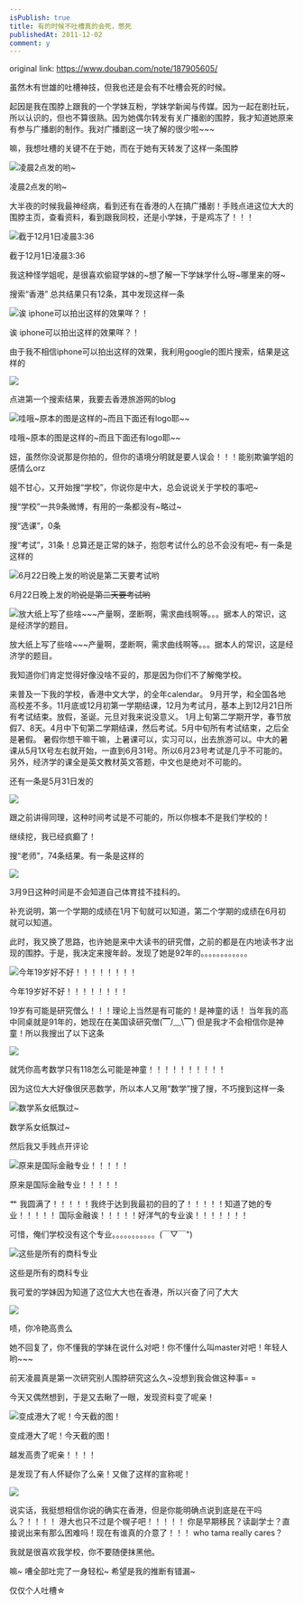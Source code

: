 ```yaml
---
isPublish: true
title: 有的时候不吐槽真的会死，憋死
publishedAt: 2011-12-02
comment: y
---
```


original link: https://www.douban.com/note/187905605/

虽然木有世雄的吐槽神技，但我也还是会有不吐槽会死的时候。


起因是我在围脖上跟我的一个学妹互粉，学妹学新闻与传媒。因为一起在剧社玩，所以认识的，但也不算很熟。因为她偶尔转发有关广播剧的围脖，我才知道她原来有参与广播剧的制作。我对广播剧这一块了解的很少啦~~~

嘛，我想吐槽的关键不在于她，而在于她有天转发了这样一条围脖

![凌晨2点发的哟~](../../assets/images/somehow-angry/x187905605-1.jpg)

凌晨2点发的哟~


大半夜的时候我最神经病，看到还有在香港的人在搞广播剧！手贱点进这位大大的围脖主页，查看资料，看到跟我同校，还是小学妹，于是鸡冻了！！！

![截于12月1日凌晨3:36](../../assets/images/somehow-angry/x187905605-2.jpg)

截于12月1日凌晨3:36



我这种怪学姐呢，是很喜欢偷窥学妹的~想了解一下学妹学什么呀~哪里来的呀~

搜索“香港” 总共结果只有12条，其中发现这样一条

![诶 iphone可以拍出这样的效果咩？！](../../assets/images/somehow-angry/x187905605-4.jpg)

诶 iphone可以拍出这样的效果咩？！


由于我不相信iphone可以拍出这样的效果，我利用google的图片搜索，结果是这样的

![](../../assets/images/somehow-angry/x187905605-5.jpg)


点进第一个搜索结果，我要去香港旅游网的blog

![哇哦~原本的图是这样的~而且下面还有logo耶~~](../../assets/images/somehow-angry/x187905605-6.jpg)

哇哦~原本的图是这样的~而且下面还有logo耶~~



妞，虽然你没说那是你拍的，但你的语境分明就是要人误会！！！能别欺骗学姐的感情么orz

姐不甘心，又开始搜“学校”，你说你是中大，总会说说关于学校的事吧~

搜“学校”一共9条微博，有用的一条都没有~略过~

搜“选课”，0条

搜“考试”，31条！总算还是正常的妹子，抱怨考试什么的总不会没有吧~
有一条是这样的

![6月22日晚上发的哟~~说是第二天要考试哟~~](../../assets/images/somehow-angry/x187905605-7.jpg)

6月22日晚上发的哟~~说是第二天要考试哟~~



![放大纸上写了些啥~~~产量啊，垄断啊，需求曲线啊等。。。据本人的常识，这是经济学的题目。](../../assets/images/somehow-angry/x187905605-8.jpg)

放大纸上写了些啥~~~产量啊，垄断啊，需求曲线啊等。。。据本人的常识，这是经济学的题目。


我知道你们肯定觉得好像没啥不妥的，那是因为你们不了解俺学校。

来普及一下我的学校，香港中文大学，的全年calendar。
9月开学，和全国各地高校差不多。11月底或12月初第一学期结课，12月为考试月，基本上到12月21日所有考试结束。放假，圣诞。元旦对我来说没意义。
1月上旬第二学期开学，春节放假7、8天。4月中下旬第二学期结课，然后考试。5月中旬所有考试结束，之后全是暑假。
暑假你想干嘛干嘛，上暑课可以，实习可以，出去旅游可以。中大的暑课从5月1X号左右就开始，一直到6月31号。所以6月23号考试是几乎不可能的。另外，经济学的课全是英文教材英文答题，中文也是绝对不可能的。

还有一条是5月31日发的

![](../../assets/images/somehow-angry/x187905605-9.jpg)


跟之前讲得同理，这种时间考试是不可能的，所以你根本不是我们学校的！


继续挖，我已经疯癫了！

搜“老师”，74条结果。有一条是这样的

![](../../assets/images/somehow-angry/x187905605-10.jpg)


3月9日这种时间是不会知道自己体育挂不挂科的。

补充说明，第一个学期的成绩在1月下旬就可以知道，第二个学期的成绩在6月初就可以知道。



此时，我又换了思路，也许她是来中大读书的研究僧，之前的都是在内地读书才出现的围脖。于是，我决定来搜年龄。发现了她是92年的。。。。。。。。。。。。

![今年19岁好不好！！！！！！！！](../../assets/images/somehow-angry/x187905605-11.jpg)

今年19岁好不好！！！！！！！！



19岁有可能是研究僧么！！！理论上当然是有可能的！是神童的话！
当年我的高中同桌就是91年的，她现在在美国读研究僧(▔/﹏\\▔)
但是我才不会相信你是神童！所以我搜出了以下这条

![](../../assets/images/somehow-angry/x187905605-12.jpg)


就凭你高考数学只有118怎么可能是神童！！！！！！！！！！

因为这位大大好像很厌恶数学，所以本人又用“数学”搜了搜，不巧搜到这样一条

![数学系女纸飘过~](../../assets/images/somehow-angry/x187905605-13.jpg)

数学系女纸飘过~


然后我又手贱点开评论

![原来是国际金融专业！！！！！](../../assets/images/somehow-angry/x187905605-14.jpg)

原来是国际金融专业！！！！！


艹 我圆满了！！！！！我终于达到我最初的目的了！！！！！知道了她的专业！！！！！
国际金融诶！！！！！好洋气的专业诶！！！！！！！



可惜，俺们学校没有这个专业。。。。。。。。。。。(￣▽￣")

![这些是所有的商科专业](../../assets/images/somehow-angry/x187905605-15.jpg)

这些是所有的商科专业






我可爱的学妹因为知道了这位大大也在香港，所以兴奋了问了大大

![](../../assets/images/somehow-angry/x187905605-16.jpg)


啧，你冷艳高贵么

她不回复了，你不懂我的学妹在说什么对吧！你不懂什么叫master对吧！年轻人哟~~~




前天凌晨真是第一次研究别人围脖研究这么久~没想到我会做这种事= =

今天又偶然想到，于是又去瞅了一眼，发现资料变了呢亲！

![变成港大了呢！今天截的图！](../../assets/images/somehow-angry/x187905605-17.jpg)

变成港大了呢！今天截的图！


越发高贵了呢亲！！！！


是发现了有人怀疑你了么亲！又做了这样的宣称呢！

![](../../assets/images/somehow-angry/x187905605-18.jpg)




说实话，我挺想相信你说的确实在香港，但是你能明确点说到底是在干吗么？！！！！
港大也只不过是个幌子吧！！！！！
你是早期移民？读副学士？直接说出来有那么困难吗！现在有谁真的介意了！！！
who tama really cares？

我就是很喜欢我学校，你不要随便抹黑他。










嘛~ 嘈全部吐完了一身轻松~
希望是我的推断有错漏~


仅仅个人吐槽☆
